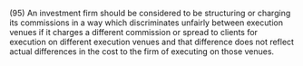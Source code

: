 (95) An investment firm should be considered to be structuring or charging its commissions in a way which discriminates unfairly between execution venues if it charges a different commission or spread to clients for execution on different execution venues and that difference does not reflect actual differences in the cost to the firm of executing on those venues.